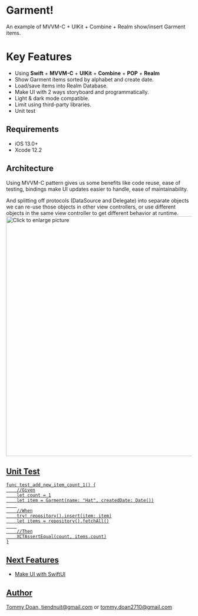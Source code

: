 # Garment!

An example of MVVM-C + UIKit + Combine + Realm show/insert Garment items.


# Key Features
-  Using **Swift** + **MVVM-C** + **UIKit** + **Combine** + **POP** + **Realm**
-  Show Garment items sorted by alphabet and create date.
-  Load/save items into Realm Database.
-  Make UI with 2 ways storyboard and programmatically.
-  Light & dark mode compatible.
-  Limit using third-party libraries.
-  Unit test


## Requirements
-   iOS 13.0+
-   Xcode 12.2

## Architecture
Using MVVM-C pattern gives us some benefits like code reuse, ease of testing, bindings make UI updates easier to handle, ease of maintainability.

And splitting off protocols (DataSource and Delegate) into separate objects we can re-use those objects in other view controllers, or use different objects in the same view controller to get different behavior at runtime.
<a href="https://drive.google.com/uc?export=view&id=1O2pDhEdA7Z3eS7j09PtDiUMTC8e10-vK"><img src="https://drive.google.com/uc?export=view&id=1O2pDhEdA7Z3eS7j09PtDiUMTC8e10-vK" style="width: 650px; max-width: 100%; height: auto" title="Click to enlarge picture" />

## Unit Test

    func test_add_new_item_count_1() {
        //Given
        let count = 1
        let item = Garment(name: "Hat", createdDate: Date())
        
        //When
        try! repository().insert(item: item)
        let items = repository().fetchAll()
        
        //Then
        XCTAssertEqual(count, items.count)
    }
    
## Next Features
- Make UI with SwiftUI

## Author
Tommy Doan, [tiendnuit@gmail.com](mailto:tiendnuit@gmail.com) or [tommy.doan2710@gmail.com](mailto:keyhankam@icloud.com)
